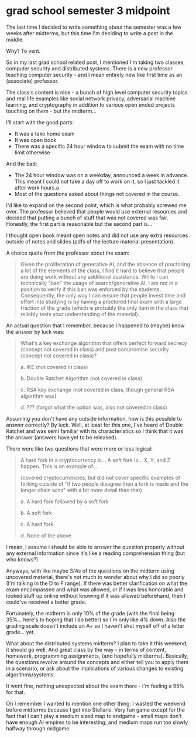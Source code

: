 # grad school semester 3 midpoint

The last time I decided to write something about the semester was a few weeks
after midterms, but this time I'm deciding to write a post in the middle.

Why? To vent.

So in my last grad school related post, I mentioned I'm taking two classes,
computer security and distributed systems. There is a new professor teaching
computer security - and I mean entirely new like first time as an (associate)
professor.

The class's content is nice - a bunch of high level computer security topics and
real life examples like social network privacy, adversarial machine learning,
and cryptography in addition to various open ended projects touching on them -
but the midterm...

I'll start with the good parts:

- It was a take home exam
- It was open book
- There was a specific 24 hour window to submit the exam with no time limit
    otherwise

And the bad:

- The 24 hour window was on a weekday, announced a week in advance. This meant
    I could not take a day off to work on it, so I just tackled it after work
    hours.a
- Most of the questions asked about things not covered in the course.

I'd like to expand on the second point, which is what probably screwed me over.
The professor believed that people would use external resources and decided that
putting a bunch of stuff that was not covered was fair. Honestly, the first part
is reasonable but the second part is...

I thought open book meant open notes and did not use any extra resources outside
of notes and slides (pdfs of the lecture material presentation).

A choice quote from the professor about the exam:

> Given the proliferation of generative AI, and the absence of proctoring a lot
> of the elements of the class, I find it hard to believe that people are doing
> work without any additional assistance. While I can technically "ban" the
> usage of search/generative AI, I am not in a position to verify if this ban
> was enforced by the students. Consequently, the only way I can ensure that
> people invest time and effort into studying is by having a proctored final
> exam with a large fraction of the grade (which is probably the only item in
> the class that reliably tests your understanding of the material).

An actual question that I remember, because I happened to (maybe) know the
answer by luck was:

> What's a key exchange algorithm that offers perfect forward secrecy (concept
> not covered in class) and post compromise security (concept not covered in
> class)?
>
> a. IKE (not covered in class)
>
> b. Double Ratchet Algorithm (not covered in class)
>
> c. RSA key exchange (not covered in class, though general RSA algorithm was)
>
> d. ??? (forgot what the option was, also not covered in class)

Assuming you don't have any outside information, how is this possible to answer
correctly? By luck. Well, at least for this one, I've heard of Double Ratchet
and was semi familiar with its characteristics so I think that it was the answer
(answers have yet to be released).

There were like two questions that were more or less logical:

> A hard fork in a cryptocurrency is... A soft fork is... X, Y, and Z happen.
> This is an example of...
>
> (covered cryptocurrencies, but did not cover specific examples of forking
> outside of "if two people disagree then a fork is made and the longer chain
> wins" with a bit more detail than that)
>
> a. A hard fork followed by a soft fork
>
> b. A soft fork
>
> c. A hard fork
>
> d. None of the above

I mean, I assume I should be able to answer the question properly without any
external information since it's like a reading comprehension thing (but who
knows?)

Anyways, with like maybe 3/4s of the questions on the midterm using uncovered
material, there's not much to wonder about why I did so poorly (I'm talking in
the D to F range). If there was better clarification on what the exam
encompassed and what was allowed, or if I was less honorable and looked stuff up
online without knowing if it was allowed beforehand, then I could've received a
better grade.

Fortunately, the midterm is only 10% of the grade (with the final being 35%...
here's to hoping that I do better) so I'm only like 4% down. Also the grading
scale doesn't include an A+ so I haven't shut myself off of a letter grade...
yet.

What about the distributed systems midterm? I plan to take it this weekend; it
should go well. And great class by the way - in terms of content, homework,
programming assignments, (and hopefully midterms). Basically, the questions
revolve around the concepts and either tell you to apply them in a scenario, or
ask about the implications of various changes to existing algorithms/systems.

It went fine, nothing unexpected about the exam there - I'm feeling a 95% for
that.

Oh I remember I wanted to mention one other thing: I wasted the weekend before
midterms because I got into Stellaris. Very fun game except for the fact that I
can't play a medium sized map to endgame - small maps don't have enough AI
empires to be interesting, and medium maps run too slowly halfway through
midgame.
